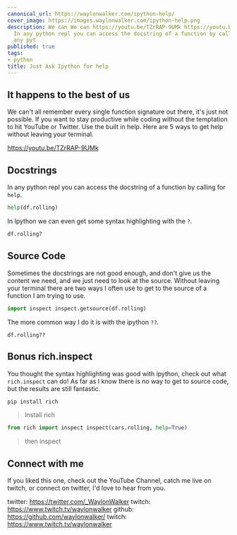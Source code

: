 ```yaml
---
canonical_url: https://waylonwalker.com/ipython-help/
cover_image: https://images.waylonwalker.com/ipython-help.png
description: We can We can https://youtu.be/TZrRAP-9UMk https://youtu.be/TZrRAP-9UMk
  In any python repl you can access the docstring of a function by calling for  In
  any pyt
published: true
tags:
- python
title: Just Ask Ipython for help
---
```


## It happens to the best of us

We can't all remember every single function signature out there, it's just not possible.  If you want to stay productive while coding without the temptation to hit YouTube or Twitter.  Use the built in help.  Here are 5 ways to get help without leaving your terminal.

https://youtu.be/TZrRAP-9UMk

## Docstrings

In any python repl you can access the docstring of a function by calling for `help`.

``` python
help(df.rolling)
```

In Ipython we can even get some syntax highlighting with the `?`.

``` python
df.rolling?
```

## Source Code

Sometimes the docstrings are not good enough, and don't give us the content we need, and we just need to look at the source.  Without leaving your terminal there are two ways I often use to get to the source of a function I am trying to use.

``` python
import inspect inspect.getsource(df.rolling)
```

The more common way I do it is with the ipython `??`.

```
df.rolling??
```

## Bonus rich.inspect

You thought the syntax highlighting was good with ipython, check out what
`rich.inspect` can do! As far as I know there is no way to get to source code,
but the results are still fantastic.



``` bash
pip install rich
```

> Install rich

``` python
from rich import inspect inspect(cars.rolling, help=True)
```

> then inspect

## Connect with me

If you liked this one, check out the YouTube Channel, catch me live on twitch, or connect on twitter, I'd love to hear from you.

twitter:  https://twitter.com/_WaylonWalker twitch: https://www.twitch.tv/waylonwalker github: https://github.com/waylonwalker/ twitch: https://www.twitch.tv/waylonwalker